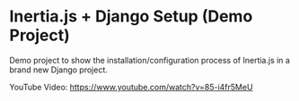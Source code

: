 # Inertia.js + Django Setup (Demo Project)

Demo project to show the installation/configuration process of Inertia.js in a brand new Django project.

YouTube Video: <https://www.youtube.com/watch?v=85-i4fr5MeU>
